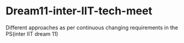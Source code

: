 # Dream11-inter-IIT-tech-meet
Different approaches as per continuous changing requirements in the PS(inter IIT dream 11)
